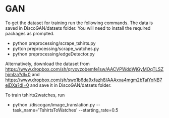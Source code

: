 # GAN


To get the dataset for training run the following commands. The data is saved in DiscoGAN/datsets folder. You will need to install the required packages as prompted.

- python preprocessing/scrape_tshirts.py
- pytton preprocessing/scrape_watches.py
- python preprocessing/edgeDetector.py


Alternatively, download the dataset from https://www.dropbox.com/sh/qrvxvzobemfe1sw/AACVPWddWjGyMOqTLSZhjmlza?dl=0 and https://www.dropbox.com/sh/swo1b6da9xfazh8/AAAxxa4mgm2bTaiYoNB7ejDXa?dl=0 and save it in DiscoGAN/datsets folder.

To train tshirts2watches, run
- python ./discogan/image_translation.py --task_name='TshirtsToWatches' --starting_rate=0.5

